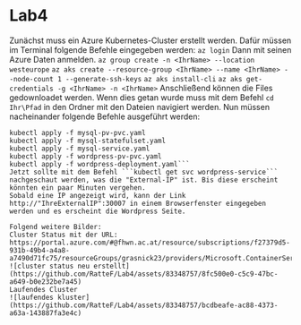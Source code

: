 # Lab4
Zunächst muss ein Azure Kubernetes-Cluster erstellt werden. Dafür müssen im Terminal folgende Befehle eingegeben werden:
```az login```
Dann mit seinen Azure Daten anmelden.
```az group create -n <IhrName> --location westeurope```
```az aks create --resource-group <IhrName> --name <IhrName> --node-count 1 --generate-ssh-keys```
```az aks install-cli```
```az aks get-credentials -g <IhrName> -n <IhrName>```
Anschließend können die Files gedownloadet werden. Wenn dies getan wurde muss mit dem Befehl ```cd Ihr\Pfad``` in den Ordner mit den Dateien navigiert werden.
Nun müssen nacheinander folgende Befehle ausgeführt werden:
```kubectl apply -f mysql-secret.yaml
kubectl apply -f mysql-pv-pvc.yaml
kubectl apply -f mysql-statefulset.yaml
kubectl apply -f mysql-service.yaml
kubectl apply -f wordpress-pv-pvc.yaml
kubectl apply -f wordpress-deployment.yaml```
Jetzt sollte mit dem Befehl ```kubectl get svc wordpress-service``` nachgeschaut werden, was die "External-IP" ist. Bis diese erscheint könnten ein paar Minuten vergehen.
Sobald eine IP angezeigt wird, kann der Link http://"IhreExternalIP":30007 in einem Browserfenster eingegeben werden und es erscheint die Wordpress Seite.

Folgend weitere Bilder:
Cluster Status mit der URL: https://portal.azure.com/#@fhwn.ac.at/resource/subscriptions/f27379d5-931b-49b4-a4a8-a7490d71fc75/resourceGroups/grasnick23/providers/Microsoft.ContainerService/managedClusters/grasnick23/overview
![cluster status neu erstellt](https://github.com/RatteF/Lab4/assets/83348757/8fc500e0-c5c9-47bc-a649-b0e232be7a45)
Laufendes Cluster
![laufendes kluster](https://github.com/RatteF/Lab4/assets/83348757/bcdbeafe-ac88-4373-a63a-143887fa3e4c)

